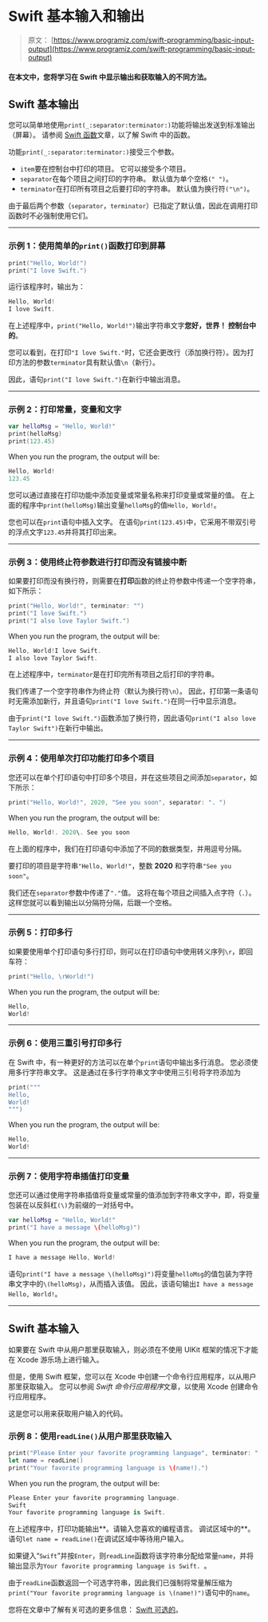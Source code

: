 # Swift 基本输入和输出

> 原文： [https://www.programiz.com/swift-programming/basic-input-output](https://www.programiz.com/swift-programming/basic-input-output)

#### 在本文中，您将学习在 Swift 中显示输出和获取输入的不同方法。

## Swift 基本输出

您可以简单地使用`print(_:separator:terminator:)`功能将输出发送到标准输出（屏幕）。 请参阅 [Swift 函数](/swift-programming/functions "Swift functions")文章，以了解 Swift 中的函数。

功能`print(_:separator:terminator:)`接受三个参数。

*   `item`要在控制台中打印的项目。 它可以接受多个项目。
*   `separator`在每个项目之间打印的字符串。 默认值为单个空格`(" ")`。
*   `terminator`在打印所有项目之后要打印的字符串。 默认值为换行符`("\n")`。

由于最后两个参数（`separator`，`terminator`）已指定了默认值，因此在调用打印函数时不必强制使用它们。

* * *

### 示例 1：使用简单的`print()`函数打印到屏幕

```swift
print("Hello, World!")
print("I love Swift.") 
```

运行该程序时，输出为：

```swift
Hello, World!
I love Swift. 
```

在上述程序中，`print("Hello, World!")`输出字符串文字**您好，世界！ 控制台中的**。

您可以看到，在打印`"I love Swift."`时，它还会更改行（添加换行符）。因为打印方法的参数`terminator`具有默认值`\n`（新行）。

因此，语句`print("I love Swift.")`在新行中输出消息。

* * *

### 示例 2：打印常量，变量和文字

```swift
var helloMsg = "Hello, World!"
print(helloMsg)
print(123.45) 
```

When you run the program, the output will be:

```swift
Hello, World!
123.45 
```

您可以通过直接在打印功能中添加变量或常量名称来打印变量或常量的值。 在上面的程序中`print(helloMsg)`输出变量`helloMsg`的值`Hello, World!`。

您也可以在`print`语句中插入文字。 在语句`print(123.45)`中，它采用不带双引号的浮点文字`123.45`并将其打印出来。

* * *

### 示例 3：使用终止符参数进行打印而没有链接中断

如果要打印而没有换行符，则需要在**打印**函数的终止符参数中传递一个空字符串，如下所示：

```swift
print("Hello, World!", terminator: "")
print("I love Swift.")
print("I also love Taylor Swift.") 
```

When you run the program, the output will be:

```swift
Hello, World!I love Swift.
I also love Taylor Swift. 
```

在上述程序中，`terminator`是在打印完所有项目之后打印的字符串。

我们传递了一个空字符串作为终止符（默认为换行符`\n`）。 因此，打印第一条语句时无需添加新行，并且语句`print("I love Swift.")`在同一行中显示消息。

由于`print("I love Swift.")`函数添加了换行符，因此语句`print("I also love Taylor Swift")`在新行中输出。

* * *

### 示例 4：使用单次打印功能打印多个项目

您还可以在单​​个打印语句中打印多个项目，并在这些项目之间添加`separator`，如下所示：

```swift
print("Hello, World!", 2020, "See you soon", separator: ". ")
```

When you run the program, the output will be:

```swift
Hello, World!. 2020\. See you soon
```

在上面的程序中，我们在打印语句中添加了不同的数据类型，并用逗号分隔。

要打印的项目是字符串`"Hello, World!"`，整数 **2020** 和字符串`"See you soon"`。

我们还在`separator`参数中传递了`"."`值。 这将在每个项目之间插入点字符（`.`）。 这样您就可以看到输出以分隔符分隔，后跟一个空格。

* * *

### 示例 5：打印多行

如果要使用单个打印语句多行打印，则可以在打印语句中使用转义序列`\r`，即回车符：

```swift
print("Hello, \rWorld!")
```

When you run the program, the output will be:

```swift
Hello, 
World! 
```

* * *

### 示例 6：使用三重引号打印多行

在 Swift 中，有一种更好的方法可以在单个`print`语句中输出多行消息。 您必须使用多行字符串文字。 这是通过在多行字符串文字中使用三引号将字符添加为

```swift
print("""
Hello,
World!
""") 
```

When you run the program, the output will be:

```swift
Hello,
World! 
```

* * *

### 示例 7：使用字符串插值打印变量

您还可以通过使用字符串插值将变量或常量的值添加到字符串文字中，即，将变量包装在以反斜杠`(\)`为前缀的一对括号中。

```swift
var helloMsg = "Hello, World!"
print("I have a message \(helloMsg)") 
```

When you run the program, the output will be:

```swift
I have a message Hello, World!
```

语句`print("I have a message \(helloMsg)")`将变量`helloMsg`的值包装为字符串文字中的`\(helloMsg)`，从而插入该值。 因此，该语句输出`I have a message Hello, World!`。

* * *

## Swift 基本输入

如果要在 Swift 中从用户那里获取输入，则必须在不使用 UIKit 框架的情况下才能在 Xcode 游乐场上进行输入。

但是，使用 Swift 框架，您可以在 Xcode 中创建一个命令行应用程序，以从用户那里获取输入。 您可以参阅 *Swift 命令行应用程序*文章，以使用 Xcode 创建命令行应用程序。

这是您可以用来获取用户输入的代码。

### 示例 8：使用`readLine()`从用户那里获取输入

```swift
print("Please Enter your favorite programming language", terminator: ".")
let name = readLine()
print("Your favorite programming language is \(name!).") 
```

When you run the program, the output will be:

```swift
Please Enter your favorite programming language.
Swift
Your favorite programming language is Swift. 
```

在上述程序中，打印功能输出**。请输入您喜欢的编程语言。 调试区域中的**。 语句`let name = readLine()`在调试区域中等待用户输入。

如果键入“`Swift`”并按`Enter`，则`readLine`函数将该字符串分配给常量`name`，并将输出显示为`Your favorite programming language is Swift. `。

由于`readLine`函数返回一个可选字符串，因此我们已强制将常量解压缩为`print("Your favorite programming language is \(name!)")`语句中的`name`。

您将在文章中了解有关可选的更多信息： [Swift 可选的](/swift-programming/optionals "Swift Optionals")。